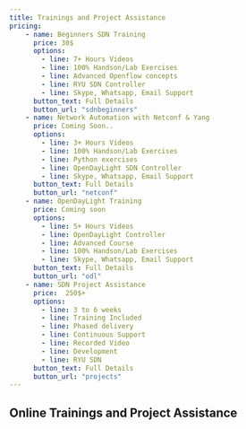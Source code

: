 ```yaml
---
title: Trainings and Project Assistance
pricing:
    - name: Beginners SDN Training
      price: 30$
      options:
        - line: 7+ Hours Videos
        - line: 100% Handson/Lab Exercises        
        - line: Advanced Openflow concepts
        - line: RYU SDN Controller
        - line: Skype, Whatsapp, Email Support
      button_text: Full Details
      button_url: "sdnbeginners"
    - name: Network Automation with Netconf & Yang
      price: Coming Soon..
      options:
        - line: 3+ Hours Videos
        - line: 100% Handson/Lab Exercises        
        - line: Python exercises
        - line: OpenDayLight SDN Controller
        - line: Skype, Whatsapp, Email Support
      button_text: Full Details
      button_url: "netconf"
    - name: OpenDayLight Training
      price: Coming soon
      options:
        - line: 5+ Hours Videos
        - line: OpenDayLight Controller
        - line: Advanced Course
        - line: 100% Handson/Lab Exercises          
        - line: Skype, Whatsapp, Email Support 
      button_text: Full Details
      button_url: "odl"   
    - name: SDN Project Assistance
      price:  250$+
      options:
        - line: 3 to 6 weeks
        - line: Training Included
        - line: Phased delivery 
        - line: Continuous Support
        - line: Recorded Video
        - line: Development
        - line: RYU SDN
      button_text: Full Details
      button_url: "projects"
---
```

## Online Trainings and Project Assistance

